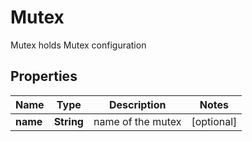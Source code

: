 

# Mutex

Mutex holds Mutex configuration
## Properties

Name | Type | Description | Notes
------------ | ------------- | ------------- | -------------
**name** | **String** | name of the mutex |  [optional]



